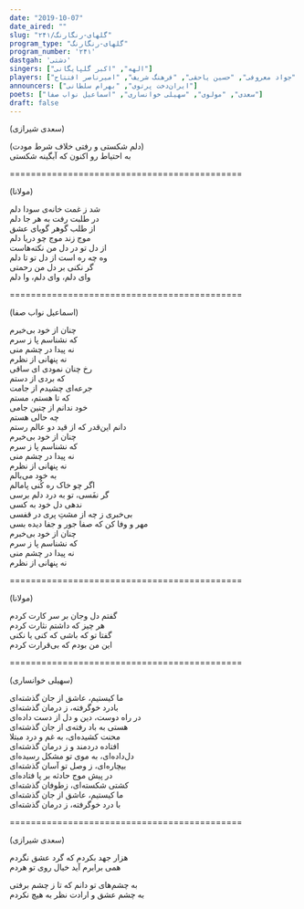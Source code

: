 ```yaml
---
date: "2019-10-07"
date_aired: ""
slug: "گلهای-رنگارنگ/۲۴۱"
program_type: "گلهای-رنگارنگ"
program_number: '۲۴۱'
dastgah: 'دشتی'
singers: ["الهه", "اکبر گلپایگانی"]
players: ["حبیب‌الله بدیعی", "جواد معروفی", "حسین یاحقی", "فرهنگ شریف", "امیرناصر افتتاح"]
announcers: ["ایران‌دخت پرتوی", "بهرام سلطانی"]
poets: ["سعدی", "مولوی", "سهیلی خوانساری", "اسماعیل نواب صفا"]
draft: false
---
```


(سعدی شیرازی)  

(دلم شکستی و رفتی خلاف شرط مودت)  
به احتیاط رو اکنون که آبگینه شکستی  

============================================  

(مولانا)  

شد ز غمت خانه‌ی سودا دلم  
در طلبت رفت به هر جا دلم  
از طلب گوهر گویای عشق  
موج زند موج چو دریا دلم  
از دل تو در دل من نکته‌هاست  
وه چه ره است از دل تو تا دلم  
گر نکنی بر دل من رحمتی  
وای دلم، وای دلم، وا دلم  

============================================  

(اسماعیل نواب صفا)  

چنان از خود بی‌خبرم  
که نشناسم پا ز سرم  
نه پیدا در چشم منی  
نه پنهانی از نظرم  
رخ چنان نمودی ای ساقی  
که بردی از دستم  
جرعه‌ای چشیدم از جامت  
که تا هستم، مستم  
خود ندانم از چنین جامی  
چه حالی هستم  
دانم این‌قدر که از قید دو عالم رستم  
چنان از خود بی‌خبرم  
که نشناسم پا ز سرم  
نه پیدا در چشم منی  
نه پنهانی از نظرم  
به خود می‌بالم  
اگر چو خاک ره کُنی پامالم  
گر نفَسی، تو به درد دلم برسی  
ندهی دل خود به کسی  
بی‌خبری ز چه از مشتِ پری در قفسی  
مهر و وفا کن که صفا جور و جفا دیده بسی  
چنان از خود بی‌خبرم  
که نشناسم پا ز سرم  
نه پیدا در چشم منی  
نه پنهانی از نظرم  

============================================  

(مولانا)  

گفتم دل و‌جان بر سر کارت کردم  
هر چیز که داشتم نثارت کردم  
گفتا تو که باشی که کنی یا نکنی  
این من بودم که بی‌قرارت کردم  

============================================  

(سهیلی خوانساری)  

ما کیستیم، عاشق از جان گذشته‌ای  
بادرد خوگرفته، ز درمان گذشته‌ای  
در راه دوست، دین و دل از دست داده‌ای  
هستی به باد رفته‌ی از جان گذشته‌ای  
محنت کشیده‌ای، به غم و درد مبتلا  
افتاده دردمند و ز درمان گذشته‌ای  
دل‌داده‌ای، به موی تو مشکل رسیده‌ای  
بیچاره‌ای، ز وصل تو آسان گذشته‌ای  
در پیش موج حادثه بر پا فتاده‌ای  
کشتی شکسته‌ای، زطوفان گذشته‌ای  
ما کیستیم، عاشق از جان گذشته‌ای  
با درد خوگرفته، ز درمان گذشته‌ای  

============================================  

(سعدی شیرازی)  

هزار جهد بکردم که گرد عشق نگردم  
همی برابرم آید خیال روی تو هردم  

به چشم‌های تو دانم که تا ز چشم برفتی  
به چشم عشق و ارادت نظر به هیچ نکردم  

